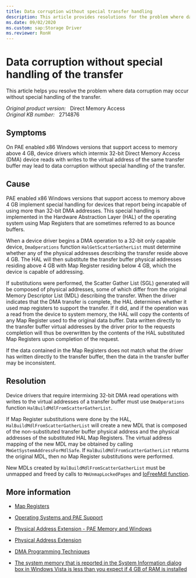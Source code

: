 ```yaml
---
title: Data corruption without special transfer handling
description: This article provides resolutions for the problem where data corruption may occur without special handling of the transfer.
ms.date: 09/02/2020
ms.custom: sap:Storage Driver
ms.reviewer: RonH
---
```

# Data corruption without special handling of the transfer

This article helps you resolve the problem where data corruption may occur without special handling of the transfer.

_Original product version:_ &nbsp; Direct Memory Access  
_Original KB number:_ &nbsp; 2714876

## Symptoms

On PAE enabled x86 Windows versions that support access to memory above 4 GB, device drivers which intermix 32-bit Direct Memory Access (DMA) device reads with writes to the virtual address of the same transfer buffer may lead to data corruption without special handling of the transfer.

## Cause

PAE enabled x86 Windows versions that support access to memory above 4 GB implement special handling for devices that report being incapable of using more than 32-bit DMA addresses. This special handling is implemented in the Hardware Abstraction Layer (HAL) of the operating system using Map Registers that are sometimes referred to as bounce buffers.

When a device driver begins a DMA operation to a 32-bit only capable device, `DmaOperations` function `HalGetScatterGatherList` must determine whether any of the physical addresses describing the transfer reside above 4 GB. The HAL will then substitute the transfer buffer physical addresses residing above 4 GB with Map Register residing below 4 GB, which the device is capable of addressing.

If substitutions were performed, the Scatter Gather List (SGL) generated will be composed of physical addresses, some of which differ from the original Memory Descriptor List (MDL) describing the transfer. When the driver indicates that the DMA transfer is complete, the HAL determines whether it used map registers to support the transfer. If it did, and if the operation was a read from the device to system memory, the HAL will copy the contents of any Map Register used to the original data buffer. Data written directly to the transfer buffer virtual addresses by the driver prior to the requests completion will thus be overwritten by the contents of the HAL substituted Map Registers upon completion of the request.

If the data contained in the Map Registers does not match what the driver has written directly to the transfer buffer, then the data in the transfer buffer may be inconsistent.

## Resolution

Device drivers that require intermixing 32-bit DMA read operations with writes to the virtual addresses of a transfer buffer must use `DmaOperations` function `HalBuildMdlFromScatterGatherList`.

If Map Register substitutions were done by the HAL, `HalBuildMdlFromScatterGatherList` will create a new MDL that is composed of the non-substituted transfer buffer physical address and the physical addresses of the substituted HAL Map Registers. The virtual address mapping of the new MDL may be obtained by calling `MmGetSystemAddressForMdlSafe`. If `HalBuildMdlFromScatterGatherList` returns the original MDL, then no Map Register substitutions were performed.

New MDLs created by `HalBuildMdlFromScatterGatherList` must be unmapped and freed by calls to `MmUnmapLockedPages` and [IoFreeMdl function](/windows-hardware/drivers/ddi/wdm/nf-wdm-iofreemdl).

## More information

- [Map Registers](/windows-hardware/drivers/kernel/map-registers)

- [Operating Systems and PAE Support](/previous-versions/windows/hardware/design/dn613969(v=vs.85))

- [Physical Address Extension - PAE Memory and Windows](/previous-versions/windows/hardware/design/dn613975(v=vs.85))

- [Physical Address Extension](/windows/win32/memory/physical-address-extension)

- [DMA Programming Techniques](/windows-hardware/drivers/kernel/dma-programming-techniques)

- [The system memory that is reported in the System Information dialog box in Windows Vista is less than you expect if 4 GB of RAM is installed](https://support.microsoft.com/help/929605)
